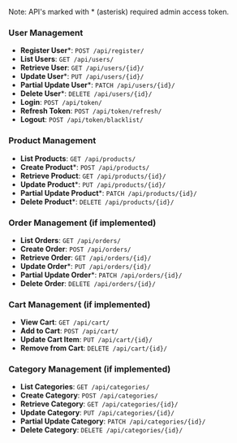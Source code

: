 Note: API's marked with * (asterisk) required admin access token.

### User Management

- **Register User***: `POST /api/register/`
- **List Users**: `GET /api/users/`
- **Retrieve User**: `GET /api/users/{id}/`
- **Update User***: `PUT /api/users/{id}/`
- **Partial Update User***: `PATCH /api/users/{id}/`
- **Delete User***: `DELETE /api/users/{id}/`
- **Login**: `POST /api/token/`
- **Refresh Token**: `POST /api/token/refresh/`
- **Logout**: `POST /api/token/blacklist/`

### Product Management

- **List Products**: `GET /api/products/`
- **Create Product***: `POST /api/products/`
- **Retrieve Product**: `GET /api/products/{id}/`
- **Update Product***: `PUT /api/products/{id}/`
- **Partial Update Product***: `PATCH /api/products/{id}/`
- **Delete Product***: `DELETE /api/products/{id}/`

### Order Management (if implemented)

- **List Orders**: `GET /api/orders/`
- **Create Order**: `POST /api/orders/`
- **Retrieve Order**: `GET /api/orders/{id}/`
- **Update Order***: `PUT /api/orders/{id}/`
- **Partial Update Order***: `PATCH /api/orders/{id}/`
- **Delete Order**: `DELETE /api/orders/{id}/`

### Cart Management (if implemented)

- **View Cart**: `GET /api/cart/`
- **Add to Cart**: `POST /api/cart/`
- **Update Cart Item**: `PUT /api/cart/{id}/`
- **Remove from Cart**: `DELETE /api/cart/{id}/`

### Category Management (if implemented)

- **List Categories**: `GET /api/categories/`
- **Create Category**: `POST /api/categories/`
- **Retrieve Category**: `GET /api/categories/{id}/`
- **Update Category**: `PUT /api/categories/{id}/`
- **Partial Update Category**: `PATCH /api/categories/{id}/`
- **Delete Category**: `DELETE /api/categories/{id}/`
